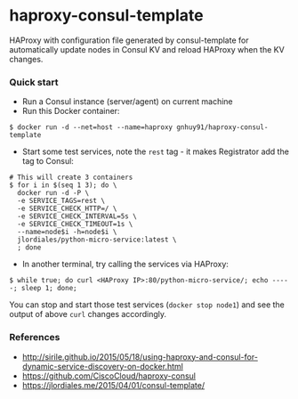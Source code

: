 # haproxy-consul-template
HAProxy with configuration file generated by consul-template for automatically
update nodes in Consul KV and reload HAProxy when the KV changes.

### Quick start
- Run a Consul instance (server/agent) on current machine
- Run this Docker container:
```
$ docker run -d --net=host --name=haproxy gnhuy91/haproxy-consul-template
```
- Start some test services, note the `rest` tag - it makes Registrator add the tag to Consul:
```shell
# This will create 3 containers
$ for i in $(seq 1 3); do \
  docker run -d -P \
  -e SERVICE_TAGS=rest \
  -e SERVICE_CHECK_HTTP=/ \
  -e SERVICE_CHECK_INTERVAL=5s \
  -e SERVICE_CHECK_TIMEOUT=1s \
  --name=node$i -h=node$i \
  jlordiales/python-micro-service:latest \
  ; done
```
- In another terminal, try calling the services via HAProxy:
```
$ while true; do curl <HAProxy IP>:80/python-micro-service/; echo -----; sleep 1; done;
```

You can stop and start those test services (`docker stop node1`) and see the output of above `curl` changes accordingly.

### References
- http://sirile.github.io/2015/05/18/using-haproxy-and-consul-for-dynamic-service-discovery-on-docker.html
- https://github.com/CiscoCloud/haproxy-consul
- https://jlordiales.me/2015/04/01/consul-template/
